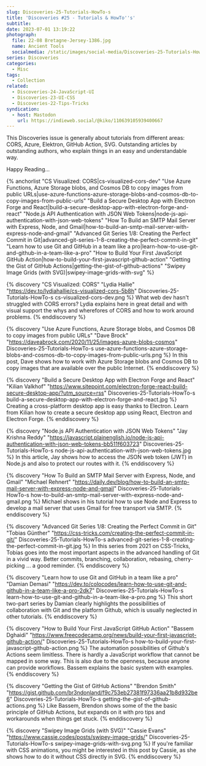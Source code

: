 ```yaml
---
slug: Discoveries-25-Tutorials-HowTo-s
title: 'Discoveries #25 - Tutorials & HowTo''s'
subtitle:
date: 2023-07-01 13:19:22
photograph:
  file: 22-08 Bretagne-Jersey-1386.jpg
  name: Ancient Tools
  socialmedia: /static/images/social-media/Discoveries-25-Tutorials-HowTo-s.png
series: Discoveries
categories:
  - Misc
tags:
  - Collection
related:
  - Discoveries-24-JavaScript-UI
  - Discoveries-23-UI-CSS
  - Discoveries-22-Tips-Tricks
syndication:
  - host: Mastodon
    url: https://indieweb.social/@kiko/110639105939400667
---
```


This Discoveries issue is generally about tutorials from different areas: CORS, Azure, Elektron, GitHub Action, SVG. Outstanding articles by outstanding authors, who explain things in an easy and understandable way.

Happy Reading...

{% anchorlist 
  "CS Visualized: CORS|cs-visualized-cors-dev"
  "Use Azure Functions, Azure Storage blobs, and Cosmos DB to copy images from public URLs|use-azure-functions-azure-storage-blobs-and-cosmos-db-to-copy-images-from-public-urls"
  "Build a Secure Desktop App with Electron Forge and React|build-a-secure-desktop-app-with-electron-forge-and-react"
  "Node.js API Authentication with JSON Web Tokens|node-js-api-authentication-with-json-web-tokens"
  "How To Build an SMTP Mail Server with Express, Node, and Gmail|how-to-build-an-smtp-mail-server-with-express-node-and-gmail"
  "Advanced Git Series 1/8: Creating the Perfect Commit in Git|advanced-git-series-1-8-creating-the-perfect-commit-in-git"
  "Learn how to use Git and GitHub in a team like a pro|learn-how-to-use-git-and-github-in-a-team-like-a-pro"
  "How to Build Your First JavaScript GitHub Action|how-to-build-your-first-javascript-github-action"
  "Getting the Gist of GitHub Actions|getting-the-gist-of-github-actions"
  "Swipey Image Grids (with SVG)|swipey-image-grids-with-svg"
%}

<!-- more -->

{% discovery "CS Visualized: CORS" "Lydia Hallie" "https://dev.to/lydiahallie/cs-visualized-cors-5b8h" Discoveries-25-Tutorials-HowTo-s cs-visualized-cors-dev.png %}
What web dev hasn&#39;t struggled with CORS errors? Lydia explains here in great detail and with visual support the whys and wherefores of CORS and how to work around problems.
{% enddiscovery %}

{% discovery "Use Azure Functions, Azure Storage blobs, and Cosmos DB to copy images from public URLs" "Dave Brock" "https://daveabrock.com/2020/11/25/images-azure-blobs-cosmos" Discoveries-25-Tutorials-HowTo-s use-azure-functions-azure-storage-blobs-and-cosmos-db-to-copy-images-from-public-urls.png %}
In this post, Dave shows how to work with Azure Storage blobs and Cosmos DB to copy images that are available over the public Internet.
{% enddiscovery %}

{% discovery "Build a Secure Desktop App with Electron Forge and React" "Kilian Valkhof" "https://www.sitepoint.com/electron-forge-react-build-secure-desktop-app/?utm_source=rss" Discoveries-25-Tutorials-HowTo-s build-a-secure-desktop-app-with-electron-forge-and-react.jpg %}
Creating a cross-platform desktop app is easy thanks to Electron. Learn from Kilian how to create a secure desktop app using React, Electron and Electron Forge.
{% enddiscovery %}

{% discovery "Node.js API Authentication with JSON Web Tokens" "Jay Krishna Reddy" "https://javascript.plainenglish.io/node-js-api-authentication-with-json-web-tokens-bb511f603723" Discoveries-25-Tutorials-HowTo-s node-js-api-authentication-with-json-web-tokens.jpg %}
In this article, Jay shows how to access the JSON web token (JWT) in Node.js and also to protect our routes with it.
{% enddiscovery %}

{% discovery "How To Build an SMTP Mail Server with Express, Node, and Gmail" "Michael Rehnert" "https://daily.dev/blog/how-to-build-an-smtp-mail-server-with-express-node-and-gmail" Discoveries-25-Tutorials-HowTo-s how-to-build-an-smtp-mail-server-with-express-node-and-gmail.png %}
Michael shows in his tutorial how to use Node and Express to develop a mail server that uses Gmail for free transport via SMTP.
{% enddiscovery %}

{% discovery "Advanced Git Series 1/8: Creating the Perfect Commit in Git" "Tobias Günther" "https://css-tricks.com/creating-the-perfect-commit-in-git/" Discoveries-25-Tutorials-HowTo-s advanced-git-series-1-8-creating-the-perfect-commit-in-git.jpg %}
In this series from 2021 on CSS-Tricks, Tobias goes into the most important aspects in the advanced handling of Git in a vivid way. Better commits, branching, collaboration, rebasing, cherry-picking ... a good reminder.
{% enddiscovery %}

{% discovery "Learn how to use Git and GitHub in a team like a pro" "Damian Demasi" "https://dev.to/colocodes/learn-how-to-use-git-and-github-in-a-team-like-a-pro-2dk7" Discoveries-25-Tutorials-HowTo-s learn-how-to-use-git-and-github-in-a-team-like-a-pro.png %}
This short two-part series by Damian clearly highlights the possibilities of collaboration with Git and the platform Github, which is usually neglected in other tutorials.
{% enddiscovery %}

{% discovery "How to Build Your First JavaScript GitHub Action" "Bassem Dghaidi" "https://www.freecodecamp.org/news/build-your-first-javascript-github-action/" Discoveries-25-Tutorials-HowTo-s how-to-build-your-first-javascript-github-action.png %}
The automation possibilities of Github&#39;s Actions seem limitless. There is hardly a JavaScript workflow that cannot be mapped in some way. This is also due to the openness, because anyone can provide workflows. Bassem explains the basic system with examples.
{% enddiscovery %}

{% discovery "Getting the Gist of GitHub Actions" "Brendon Smith" "https://gist.github.com/br3ndonland/f9c753eb27381f97336aa21b8d932be6" Discoveries-25-Tutorials-HowTo-s getting-the-gist-of-github-actions.png %}
Like Bassem, Brendon shows some of the the basic principle of GitHub Actions, but expands on it with pro tips and workarounds when things get stuck.
{% enddiscovery %}

{% discovery "Swipey Image Grids (with SVG)" "Cassie Evans" "https://www.cassie.codes/posts/swipey-image-grids/" Discoveries-25-Tutorials-HowTo-s swipey-image-grids-with-svg.png %}
If you&#39;re familiar with CSS animations, you might be interested in this post by Cassie, as she shows how to do it without CSS directly in SVG.
{% enddiscovery %}
